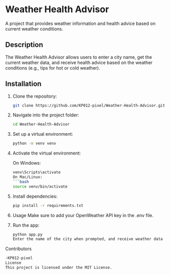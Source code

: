 # Weather Health Advisor

A project that provides weather information and health advice based on current weather conditions.

## Description

The Weather Health Advisor allows users to enter a city name, get the current weather data, and receive health advice based on the weather conditions (e.g., tips for hot or cold weather).

## Installation

1. Clone the repository:
   ```bash
   git clone https://github.com/KP012-pixel/Weather-Health-Advisor.git
2. Navigate into the project folder:

   ```bash
   cd Weather-Health-Advisor
3. Set up a virtual environment:

   ```bash
   python -m venv venv
4. Activate the virtual environment:

   On Windows:
      ```bash
      venv\Scripts\activate
   On Mac/Linux:
      ```bash
      source venv/bin/activate
5. Install dependencies:

   ```bash
   pip install -r requirements.txt
6. Usage
   Make sure to add your OpenWeather API key in the .env file.

7. Run the app:

   ```bash
   python app.py
   Enter the name of the city when prompted, and receive weather data and health advice.

Contributors
   ```markdown
   -KP012-pixel
License
This project is licensed under the MIT License.
